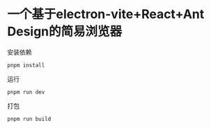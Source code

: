 # 一个基于electron-vite+React+Ant Design的简易浏览器

 安装依赖
```
pnpm install
```

 运行
```
pnpm run dev
```

 打包
```
pnpm run build
```
